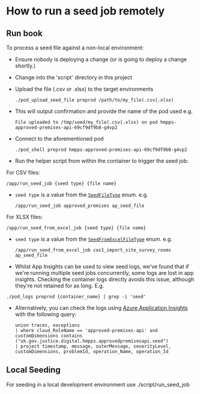 # How to run a seed job remotely

## Run book

To process a seed file against a non-local environment:

- Ensure nobody is deploying a change (or is going to deploy a change shortly.)
- Change into the 'script' directory in this project
- Upload the file (.csv or .xlsx) to the target environments

  ```shell
  ./pod_upload_seed_file preprod /path/to/my_file(.csv|.xlsx)
  ```

- This will output confirmation and provide the name of the pod used e.g.

  ```shell
  File uploaded to /tmp/seed/my_file(.csv|.xlsx) on pod hmpps-approved-premises-api-69cf9df9b8-g4vp2
  ```

- Connect to the aforementioned pod 

  ```shell
  ./pod_shell preprod hmpps-approved-premises-api-69cf9df9b8-g4vp2
  ```

- Run the helper script from within the container to trigger the seed job:

For CSV files:

  ```shell
  /app/run_seed_job {seed type} {file name}
  ```

- `seed type` is a value from the [`SeedFileType`](https://github.com/ministryofjustice/hmpps-approved-premises-api/blob/42ef30f8a977c0f51bb7b55e1e92238e264c4d08/src/main/kotlin/uk/gov/justice/digital/hmpps/approvedpremisesapi/api/model/SeedFileType.kt#L8) enum.  e.g.

  ```shell 
  /app/run_seed_job approved_premises ap_seed_file
  ```

For XLSX files:

  ```shell
  /app/run_seed_from_excel_job {seed type} {file name}
  ```

- `seed type` is a value from the [`SeedFromExcelFileType`](https://github.com/ministryofjustice/hmpps-approved-premises-api/blob/42ef30f8a977c0f51bb7b55e1e92238e264c4d08/src/main/kotlin/uk/gov/justice/digital/hmpps/approvedpremisesapi/api/model/SeedFromExcelFileType.kt#L10) enum.  e.g.

  ```shell 
  /app/run_seed_from_excel_job cas1_import_site_survey_rooms ap_seed_file
  ```

- Whilst App Insights can be used to view seed logs, we've found that if we're running multiple seed jobs concurrently, some logs are lost in app insights. Checking the container logs directly avoids this issue, although they're not retained for as long. E.g.

```./pod_logs preprod {container_name} | grep -i 'seed'```

- Alternatively, you can check the logs using [Azure Application Insights](https://dsdmoj.atlassian.net/wiki/spaces/AP/pages/4154196024/Viewing+and+Tailing+Kubernetes+logs) with the following query:
  ```
  union traces, exceptions
  | where cloud_RoleName == 'approved-premises-api' and customDimensions contains ("uk.gov.justice.digital.hmpps.approvedpremisesapi.seed")
  | project timestamp, message, outerMessage, severityLevel, customDimensions, problemId, operation_Name, operation_Id
   ```
  
## Local Seeding

For seeding in a local development environment use ./script/run_seed_job

